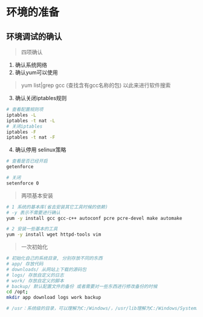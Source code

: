 # 环境的准备

## 环境调试的确认

> 四项确认

1. 确认系统网络
2. 确认yum可以使用

> yum list|grep gcc  (查找含有gcc名称的包) 以此来进行软件搜索

3. 确认关闭iptables规则

```bash
# 查看配置规则项
iptables -L
iptables -t nat -L 
# 关闭iptables
iptables -F
iptables -t nat -F
```

4. 确认停用 selinux策略

```bash
# 查看是否已经开启
getenforce

# 关闭
setenforce 0

```

> 两项基本安装

```bash
# 1 系统的基本库(省去安装其它工具时候的依赖)
# -y 表示不需要进行确认
yum -y install gcc gcc-c++ autoconf pcre pcre-devel make automake

# 2 安装一些基本的工具
yum -y install wget httpd-tools vim 

```

> 一次初始化

```bash
# 初始化自己的系统目录, 分别存放不同的东西
# app/ 存放代码
# downloads/ 从网站上下载的源码包
# logs/ 存放自定义的日志
# work/ 存放自定义的脚本
# backup/ 默认配置文件的备份 或者需要对一些东西进行修改备份的时候 
cd /opt;
mkdir app download logs work backup

# /usr：系统级的目录，可以理解为C:/Windows/，/usr/lib理解为C:/Windows/System32。 /usr/local：用户级的程序目录，可以理解为C:/Progrem Files/。用户自己编译的软件默认会安装到这个目录下。/opt：用户级的程序目录，可以理解为D:/Software，opt有可选的意思，这里可以用于放置第三方大型软件（或游戏），当你不需要时，直接rm -rf掉即可。在硬盘容量不够时，也可将/opt单独挂载到其他磁盘上使用。
```
